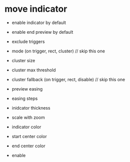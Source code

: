 # move indicator

- enable indicator by default
- enable end preview by default

- exclude triggers

- mode (on trigger, rect, cluster) // skip this one

- cluster size
- cluster max threshold
- cluster fallback (on trigger, rect, disable) // skip this one
- preview easing
- easing steps

- inidcator thickness
- scale with zoom
- indicator color
- start center color
- end center color

- enable